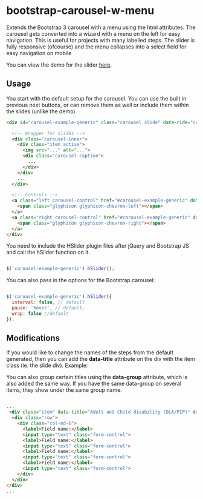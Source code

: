 bootstrap-carousel-w-menu
=========================

Extends the Bootstrap 3 carousel with a menu using the html attributes. The carousel gets converted into a wizard with a menu on the left for easy navigation. This is useful for projects with many labelled steps. The slider is fully responsive (ofcourse) and the menu collapses into a select field for easy navigation on mobile

You can view the demo for the slider [here](http://dev.marketlytics.com/hslider).

## Usage

You start with the default setup for the carousel. You can use the built in previous next buttons, or can remove them as well or include them within the slides (unlike the demo).

```html
<div id="carousel-example-generic" class="carousel slide" data-ride="carousel">

  <!-- Wrapper for slides -->
  <div class="carousel-inner">
    <div class="item active">
      <img src="..." alt="...">
      <div class="carousel-caption">
        ...
      </div>
    </div>
    ...
  </div>

  <!-- Controls -->
  <a class="left carousel-control" href="#carousel-example-generic" data-slide="prev">
    <span class="glyphicon glyphicon-chevron-left"></span>
  </a>
  <a class="right carousel-control" href="#carousel-example-generic" data-slide="next">
    <span class="glyphicon glyphicon-chevron-right"></span>
  </a>
</div>
```
You need to include the HSlider plugin files after jQuery and Bootstrap JS and call the hSlider function on it.

```js

$('carousel-example-generic').hSlider();

```

You can also pass in the options for the Bootstrap carousel:

```js

$('carousel-example-generic').hSlider({
  interval: false, // default
  pause: 'hover', // default,
  wrap: false //default
});

```

## Modifications

If you would like to change the names of the steps from the default generated, then you can add the **data-title** attribute on the div with the item class (ie. the slide div). Example:

You can also group certain titles using the **data-group** attribute, which is also added the same way. If you have the same data-group on several items, they show under the same group name.

```html

...
 <div class="item" data-title="Adult and Child disability (DLA/PIP)" data-group="Gathering Information">
  <div class="row">
    <div class="col-md-6">
      <label>Field name:</label>
      <input type="text" class="form-control">
      <label>Field name:</label>
      <input type="text" class="form-control">
      <label>Field name:</label>
      <input type="text" class="form-control">
      <label>Field name:</label>
      <input type="text" class="form-control">
    </div>
  </div>
</div>
...

```





